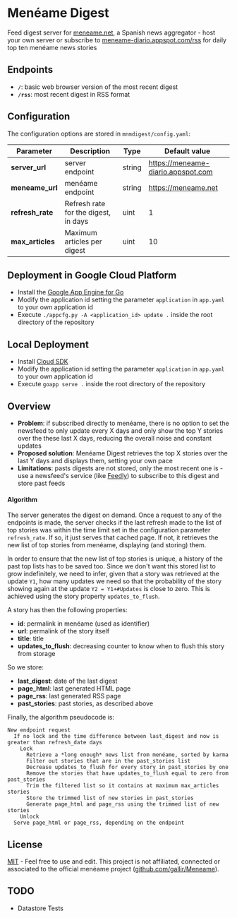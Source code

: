 # Menéame Digest
Feed digest server for [meneame.net](https://meneame.net), a Spanish news aggregator - host your own server or subscribe to [meneame-diario.appspot.com/rss](https://meneame-diario.appspot.com/rss) for daily top ten menéame news stories

Endpoints
---------

* **```/```**: basic web browser version of the most recent digest
* **```/rss```**: most recent digest in RSS format

Configuration
-------------

The configuration options are stored in ```mnmdigest/config.yaml```:

Parameter        | Description                          | Type   | Default value
---              | ---                                  | ---    | ---
**server_url**   | server endpoint                      | string | https://meneame-diario.appspot.com
**meneame_url**  | menéame endpoint                     | string | https://meneame.net
**refresh_rate** | Refresh rate for the digest, in days | uint   | 1
**max_articles** | Maximum articles per digest          | uint   | 10

Deployment in Google Cloud Platform
-----------------------------------

* Install the [Google App Engine for Go](https://cloud.google.com/appengine/downloads)
* Modify the application id setting the parameter ```application``` in ```app.yaml``` to your own application id
* Execute ```./appcfg.py -A <application_id> update .``` inside the root directory of the repository

Local Deployment
----------------

* Install [Cloud SDK](https://cloud.google.com/sdk/#Quick_Start)
* Modify the application id setting the parameter ```application``` in ```app.yaml``` to your own application id
* Execute ```goapp serve .``` inside the root directory of the repository

Overview
--------

* **Problem**: if subscribed directly to menéame, there is no option to set the newsfeed to only update every X days and only show the top Y stories over the these last X days, reducing the overall noise and constant updates
* **Proposed solution**: Menéame Digest retrieves the top X stories over the last Y days and displays them, setting your own pace
* **Limitations**: pasts digests are not stored, only the most recent one is - use a newsfeed's service (like [Feedly](https://feedly.com)) to subscribe to this digest and store past feeds

#### Algorithm

The server generates the digest on demand.
Once a request to any of the endpoints is made, the server checks if the last refresh made to the list of top stories was within the time limit set in the configuration parameter ```refresh_rate```.
If so, it just serves that cached page.
If not, it retrieves the new list of top stories from menéame, displaying (and storing) them.

In order to ensure that the new list of top stories is unique, a history of the past top lists has to be saved too.
Since we don't want this stored list to grow indefinitely, we need to infer, given that a story was retrieved at the update ```Y1```, how many updates we need so that the probability of the story showing again at the update ```Y2 = Y1+#Updates``` is close to zero. This is achieved using the story property ```updates_to_flush```.

A story has then the following properties:
* **id**: permalink in menéame (used as identifier)
* **url**: permalink of the story itself
* **title**: title
* **updates_to_flush**: decreasing counter to know when to flush this story from storage

So we store:
* **last_digest**: date of the last digest
* **page_html**: last generated HTML page
* **page_rss**: last generated RSS page
* **past_stories**: past stories, as described above

Finally, the algorithm pseudocode is:
```
New endpoint request
  If no lock and the time difference between last_digest and now is greater than refresh_date days
    Lock
      Retrieve a *long enough* news list from menéame, sorted by karma
      Filter out stories that are in the past_stories list
      Decrease updates_to_flush for every story in past_stories by one
      Remove the stories that have updates_to_flush equal to zero from past_stories
      Trim the filtered list so it contains at maximum max_articles stories
      Store the trimmed list of new stories in past_stories
      Generate page_html and page_rss using the trimmed list of new stories
    Unlock
  Serve page_html or page_rss, depending on the endpoint
```

License
-------
[MIT](LICENSE) - Feel free to use and edit.
This project is not affiliated, connected or associated to the official menéame project ([github.com/gallir/Meneame](https://github.com/gallir/Meneame)).

TODO
----

* Datastore Tests
